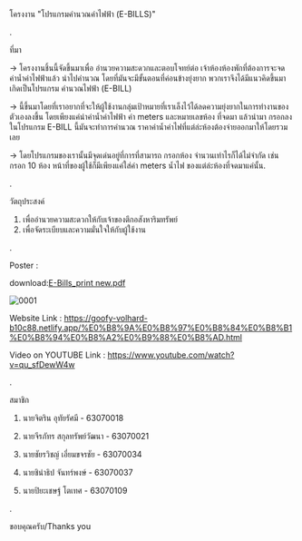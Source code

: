 โครงงาน "โปรแกรมคำนวณค่าไฟฟ้า (E-BILLS)"

.

ที่มา

-> โครงงานชิ้นนี้จัดขึ้นมาเพื่อ อำนวยความสะดวกและตอบโจทย์ต่อ เจ้าห้องห้องพักที่ต้องการจะจด ค่าน้ำค่าไฟฟ้าแล้ว นำไปคำนวณ โดยที่มันจะมีขั้นตอนที่ค่อนข้างยุ่งยาก พวกเราจึงได้มีแนวคิดขึ้นมาเกิดเป็นโปรแกรม คำนวณไฟฟ้า (E-BILL)

-> นี้ขึ้นมาโดยที่เราอยากที่จะให้ผู้ใช้งานกลุ่มเป้าหมายที่เราเล็งไว้ได้ลดความยุ่งยากในการทำงานของตัวเองลงขึ้น โดยเพียงแค่นำค่าน้ำค่าไฟฟ้า ค่า meters และหมายเลขห้อง ที่จดมา แล้วนำมา กรอกลง ในโปรแกรม E-BILL นี้มันจะทำการคำนวณ ราคาค่าน้ำค่าไฟที่แต่ล่ะห้องต้องจ่ายออกมาให้โดยรวมเลย

-> โดยโปรแกรมของเรานั้นมีจุดเด่นอยู่ที่การที่สามารถ กรอกห้อง จำนวนเท่าไรก็ได้ไม่จำกัด เช่น กรอก 10 ห้อง หน้าที่ของผู้ใช้ก็มีเพียงแค่ใส่ค่า meters น้ำไฟ  ของแต่ล่ะห้องที่จดมาแค่นั้น.

.

วัตถุประสงค์
1. เพื่ออำนวยความสะดวกให้กับเจ้าของตึกอสังหาริมทรัพย์
2. เพื่อจัดระเบียบและความมั่นใจให้กับผู้ใช้งาน

.

Poster : 

download:[E-Bills_print new.pdf](https://github.com/Gokuto01/Teio/files/6526080/E-Bills_print.new.pdf)


![0001](https://user-images.githubusercontent.com/70460005/119219612-9cd4e180-bb10-11eb-958c-f1e027fdab8e.jpg)



Website Link :
https://goofy-volhard-b10c88.netlify.app/%E0%B8%9A%E0%B8%97%E0%B8%84%E0%B8%B1%E0%B8%94%E0%B8%A2%E0%B9%88%E0%B8%AD.html

Video on YOUTUBE Link :
https://www.youtube.com/watch?v=qu_sfDewW4w

.

สมาชิก

1. นายจิตริน อุทัยรัศมี - 63070018

2. นายจีรภัทร สกุลทรัพย์วัฒนา - 63070021

3. นายชัยรวิชญ์ เอี่ยมขจรชัย - 63070034

4. นายชินำธิป จันทร์พงษ์ - 63070037

5. นายปิยะเชษฐ์ โตเทศ - 63070109

.

ขอบคุณครับ/Thanks you
